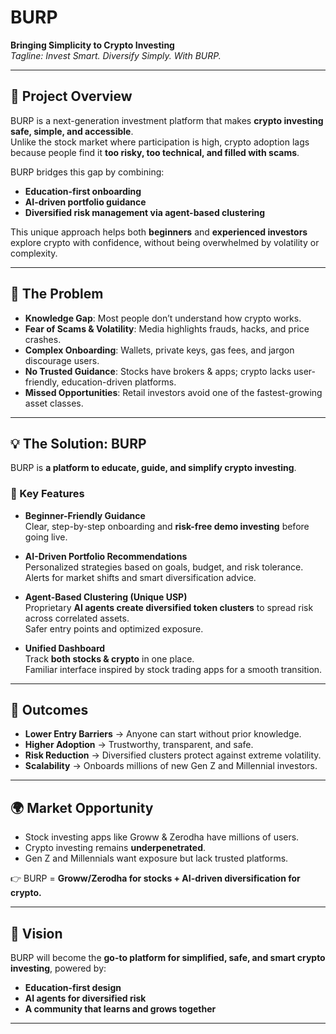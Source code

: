 # BURP

**Bringing Simplicity to Crypto Investing**  
_Tagline: Invest Smart. Diversify Simply. With BURP._

---

## 📖 Project Overview

BURP is a next-generation investment platform that makes **crypto investing safe, simple, and accessible**.  
Unlike the stock market where participation is high, crypto adoption lags because people find it **too risky, too technical, and filled with scams**.  

BURP bridges this gap by combining:  
- **Education-first onboarding**  
- **AI-driven portfolio guidance**  
- **Diversified risk management via agent-based clustering**  

This unique approach helps both **beginners** and **experienced investors** explore crypto with confidence, without being overwhelmed by volatility or complexity.

---

## 🚨 The Problem

- **Knowledge Gap**: Most people don’t understand how crypto works.  
- **Fear of Scams & Volatility**: Media highlights frauds, hacks, and price crashes.  
- **Complex Onboarding**: Wallets, private keys, gas fees, and jargon discourage users.  
- **No Trusted Guidance**: Stocks have brokers & apps; crypto lacks user-friendly, education-driven platforms.  
- **Missed Opportunities**: Retail investors avoid one of the fastest-growing asset classes.

---

## 💡 The Solution: BURP

BURP is **a platform to educate, guide, and simplify crypto investing**.

### 🔑 Key Features
- **Beginner-Friendly Guidance**  
  Clear, step-by-step onboarding and **risk-free demo investing** before going live.  

- **AI-Driven Portfolio Recommendations**  
  Personalized strategies based on goals, budget, and risk tolerance.  
  Alerts for market shifts and smart diversification advice.  

- **Agent-Based Clustering (Unique USP)**  
  Proprietary **AI agents create diversified token clusters** to spread risk across correlated assets.  
  Safer entry points and optimized exposure.  

- **Unified Dashboard**  
  Track **both stocks & crypto** in one place.  
  Familiar interface inspired by stock trading apps for a smooth transition.  

---

## 🎯 Outcomes

- **Lower Entry Barriers** → Anyone can start without prior knowledge.  
- **Higher Adoption** → Trustworthy, transparent, and safe.  
- **Risk Reduction** → Diversified clusters protect against extreme volatility.  
- **Scalability** → Onboards millions of new Gen Z and Millennial investors.  

---

## 🌍 Market Opportunity

- Stock investing apps like Groww & Zerodha have millions of users.  
- Crypto investing remains **underpenetrated**.  
- Gen Z and Millennials want exposure but lack trusted platforms.  

👉 BURP = **Groww/Zerodha for stocks + AI-driven diversification for crypto.**

---

## 🚀 Vision

BURP will become the **go-to platform for simplified, safe, and smart crypto investing**, powered by:  

- **Education-first design**  
- **AI agents for diversified risk**  
- **A community that learns and grows together**  

---

